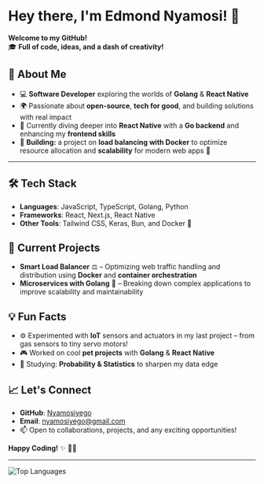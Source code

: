# Hey there, I'm Edmond Nyamosi! 👋

**Welcome to my GitHub!**  
🎓 **Full of code, ideas, and a dash of creativity!**  

## 🚀 About Me
- 💻 **Software Developer** exploring the worlds of **Golang** & **React Native**
- 🌍 Passionate about **open-source**, **tech for good**, and building solutions with real impact
- 🌱 Currently diving deeper into **React Native** with a **Go backend** and enhancing my **frontend skills**
- 🔧 **Building:** a project on **load balancing with Docker** to optimize resource allocation and **scalability** for modern web apps 🚀

---

## 🛠️ Tech Stack
- **Languages**: JavaScript, TypeScript, Golang, Python  
- **Frameworks**: React, Next.js, React Native  
- **Other Tools**: Tailwind CSS, Keras, Bun, and Docker 🐳

## 🌟 Current Projects
- **Smart Load Balancer** ⚖️ – Optimizing web traffic handling and distribution using **Docker** and **container orchestration**
- **Microservices with Golang** 🔗 – Breaking down complex applications to improve scalability and maintainability

## 💡 Fun Facts
- ⚙️ Experimented with **IoT** sensors and actuators in my last project – from gas sensors to tiny servo motors!
- 🎮 Worked on cool **pet projects** with **Golang** & **React Native**  
- 📘 Studying: **Probability & Statistics** to sharpen my data edge

## 📈 Let's Connect
- **GitHub**: [Nyamosiyego](https://github.com/Nyamosiyego)
- **Email**: nyamosiyego@gmail.com  
- 📫 Open to collaborations, projects, and any exciting opportunities!

**Happy Coding!** ✨ 👨‍💻

---

![Top Languages](https://github-readme-stats.vercel.app/api/top-langs/?username=Nyamosiyego&layout=compact&theme=radical)

